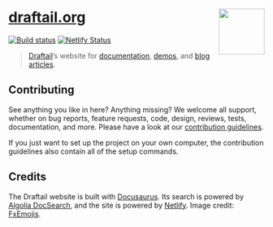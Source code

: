 # [draftail.org](https://www.draftail.org/) [<img src="https://raw.githubusercontent.com/thibaudcolas/draftail.org/main/.github/draftail-logo.svg?sanitize=true" width="90" height="90" align="right">](https://www.draftail.org/)

[![Build status](https://github.com/thibaudcolas/draftail.org/workflows/CI/badge.svg)](https://github.com/thibaudcolas/draftail.org/actions) [![Netlify Status](https://api.netlify.com/api/v1/badges/4eb923f6-4bf3-4eed-847c-47c07d0389d4/deploy-status)](https://app.netlify.com/sites/draftail/deploys)

> [Draftail](https://www.draftail.org/)’s website for [documentation](https://www.draftail.org/docs/getting-started), [demos](https://www.draftail.org/examples), and [blog articles](https://www.draftail.org/blog/).

## Contributing

See anything you like in here? Anything missing? We welcome all support, whether on bug reports, feature requests, code, design, reviews, tests, documentation, and more. Please have a look at our [contribution guidelines](CONTRIBUTING.md).

If you just want to set up the project on your own computer, the contribution guidelines also contain all of the setup commands.

## Credits

The Draftail website is built with [Docusaurus](https://docusaurus.io/). Its search is powered by [Algolia DocSearch](https://community.algolia.com/docsearch/), and the site is powered by [Netlify](https://www.netlify.com/). Image credit: [FxEmojis](https://github.com/mozilla/fxemoji).
